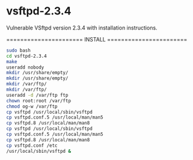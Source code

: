 # vsftpd-2.3.4
Vulnerable VSftpd version 2.3.4 with installation instructions. 


====================== INSTALL =======================
```bash
sudo bash
cd vsftpd-2.3.4
make
useradd nobody
mkdir /usr/share/empty/
mkdir /usr/share/empty/
mkdir /var/ftp/
mkdir /var/ftp/
useradd -d /var/ftp ftp
chown root:root /var/ftp
chmod og-w /var/ftp
cp vsftpd /usr/local/sbin/vsftpd
cp vsftpd.conf.5 /usr/local/man/man5
cp vsftpd.8 /usr/local/man/man8
cp vsftpd /usr/local/sbin/vsftpd
cp vsftpd.conf.5 /usr/local/man/man5
cp vsftpd.8 /usr/local/man/man8
cp vsftpd.conf /etc
/usr/local/sbin/vsftpd &
```
